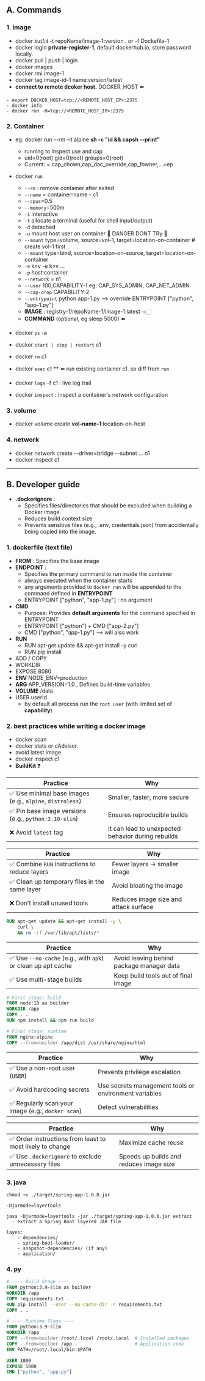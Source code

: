 ## A. Commands
### 1. image
- docker `build` -t repoName/image-1:version . or -f Dockefile-1
- docker login **private-register-1**, default dockerhub.io, store password locally.
- docker pull | push | login
- docker images  
- docker rmi image-1
- docker tag image-id-1 name:version/latest
- **connect to remote dcoker host.** DOCKER_HOST ⬅️
```
- export DOCKER_HOST=tcp://<REMOTE_HOST_IP>:2375
- docker info
- docker run -H=tcp://<REMOTE_HOST_IP>:2375
```

### 2. Container
- eg: docker run --rm -it alpine **sh -c "id && capsh --print"**
    - running to inspect use and cap
    - uid=0(root) gid=0(root) groups=0(root) 
    - Current: = cap_chown,cap_dac_override,cap_fowner,...+ep
- docker `run` 
    - `--rm` : remove container after exited
    - `--name` = container-name - c1
    - `--cpus`=0.5
    - `--memory`=500m
    - `-i` interactive
    - `-t`  allocate a terminal (useful for shell input/output)
    - `-d`  detached
    - `-u` mount host user on container 🔸 DANGER DONT TRy 🔸
    - `--mount` type=volume, source=vol-1, target=location-on-container # create vol-1 first
    - `--mount` type=bind, source=location-on-source, target=location-on-container
    - `-e` k=v -e k=v ... 
    - `-p` host:container 
    - `--network` = n1 
    - `--user` 100,CAPABILITY-1  eg: CAP_SYS_ADMIN, CAP_NET_ADMIN
    - `--cap-drop` CAPABILITY-2 
    - `--entrypoint` python app-1.py --> override ENTRYPOINT ["python", "app-1.py"]
    - **IMAGE** : registry-1/repoName-1/image-1:latest   👈🏻
    - **COMMAND**  (optional, eg sleep 5000)  ⬅️
  
- docker `ps` -a
- docker `start | stop | restart` c1
- docker `rm` c1
- docker `exec` c1 <command>** ⬅️ run existing container c1. so diff from `run`
- docker `logs` -f c1 : live log trail
- docker `inspect` : inspect a container's network configuration

### 3. volume 
- docker volume create **vol-name-1**:location-on-host

### 4. network
- docker network create  --driver=bridge --subnet ... n1
- docker inspect c1

---
## B. Developer guide
- **.dockerignore** :
  - Specifies files/directories that should be excluded when building a Docker image.
  - Reduces build context size
  - Prevents sensitive files (e.g., .env, credentials.json) from accidentally being copied into the image.
  
### 1. dockerfile (text file)
- **FROM** : Specifies the base image
- **ENDPOINT** : 
  - Specifies the primary command to run inside the container
  - always executed when the container starts
  - any arguments provided to `docker run` will be appended to the command defined in **ENTRYPOINT**
  - ENTRYPOINT ["python", "app-1.py"] : no argument
- **CMD** 
  - Purpose: Provides **default arguments** for the command specified in ENTRYPOINT
  - ENTRYPOINT ["python"] + CMD ["app-2.py"]
  - CMD ["python", "app-1.py"] --> will also work
- **RUN**
  - RUN apt-get update && apt-get install -y curl
  - RUN pip install
- ADD / COPY
- WORKDIR
- EXPOSE 8080
- **ENV** NODE_ENV=production
- **ARG** APP_VERSION=1.0 , Defines build-time variables
- **VOLUME** /data
- USER userId  
  - by default all process run the `root user` (with limited set of **capability**)


###  2. best practices while writing a docker image
- docker scan
- docker stats or cAdvisor.
- avoid latest image
- docker inspect c1
- **BuildKit** ❓

| Practice                                                 | Why                                                |
| -------------------------------------------------------- | -------------------------------------------------- |
| ✅ Use minimal base images (e.g., `alpine`, `distroless`) | Smaller, faster, more secure                       |
| ✅ Pin base image versions (e.g., `python:3.10-slim`)     | Ensures reproducible builds                        |
| ❌ Avoid `latest` tag                                     | It can lead to unexpected behavior during rebuilds |

| Practice                                      | Why                                   |
| --------------------------------------------- | ------------------------------------- |
| ✅ Combine `RUN` instructions to reduce layers | Fewer layers → smaller image          |
| ✅ Clean up temporary files in the same layer  | Avoid bloating the image              |
| ❌ Don’t install unused tools                  | Reduces image size and attack surface |

```dockerfile
RUN apt-get update && apt-get install -y \
    curl \
    && rm -rf /var/lib/apt/lists/*
```

| Practice                                                    | Why                                       |
| ----------------------------------------------------------- | ----------------------------------------- |
| ✅ Use `--no-cache` (e.g., with `apk`) or clean up apt cache | Avoid leaving behind package manager data |
| ✅ Use multi-stage builds                                    | Keep build tools out of final image       |

```dockerfile
# First stage: build
FROM node:18 as builder
WORKDIR /app
COPY . .
RUN npm install && npm run build

# Final stage: runtime
FROM nginx:alpine
COPY --from=builder /app/dist /usr/share/nginx/html

```

| Practice                                          | Why                                                   |
| ------------------------------------------------- | ----------------------------------------------------- |
| ✅ Use a non-root user (`USER`)                    | Prevents privilege escalation                         |
| ✅ Avoid hardcoding secrets                        | Use secrets management tools or environment variables |
| ✅ Regularly scan your image (e.g., `docker scan`) | Detect vulnerabilities                                |


| Practice                                                 | Why                                     |
| -------------------------------------------------------- | --------------------------------------- |
| ✅ Order instructions from least to most likely to change | Maximize cache reuse                    |
| ✅ Use `.dockerignore` to exclude unnecessary files       | Speeds up builds and reduces image size |


### 3. java

```
chmod +x ./target/spring-app-1.0.0.jar

-Djarmode=layertools

java -Djarmode=layertools -jar ./target/spring-app-1.0.0.jar extract
  - extract a Spring Boot layered JAR file
  
layes:
    - dependencies/
    - spring-boot-loader/
    - snapshot-dependencies/ (if any)
    - application/
```

### 4. py
```dockerfile
# ---- Build Stage ----
FROM python:3.9-slim as builder
WORKDIR /app
COPY requirements.txt .
RUN pip install --user --no-cache-dir -r requirements.txt
COPY . .

# ---- Runtime Stage ----
FROM python:3.9-slim
WORKDIR /app
COPY --from=builder /root/.local /root/.local  # Installed packages
COPY --from=builder /app .                     # Application code
ENV PATH=/root/.local/bin:$PATH

USER 1000
EXPOSE 5000
CMD ["python", "app.py"]
```
